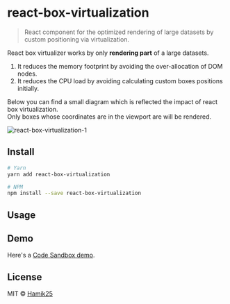 # react-box-virtualization

> React component for the optimized rendering of large datasets by custom positioning via virtualization.

React box virtualizer works by only **rendering part** of a large datasets.
1. It reduces the memory footprint by avoiding the over-allocation of DOM nodes.
2. It reduces the CPU load by avoiding calculating custom boxes positions initially.

Below you can find a small diagram which is reflected the impact of react box virtualization. <br/>
Only boxes whose coordinates are in the viewport are will be rendered.

![react-box-virtualization-1](https://user-images.githubusercontent.com/8737693/162615668-6aff5646-1022-4e5d-85f1-a155cbd53f6d.png)

## Install

```bash
# Yarn
yarn add react-box-virtualization

# NPM
npm install --save react-box-virtualization
```

## Usage

## Demo
Here's a [Code Sandbox demo](https://codesandbox.io/s/musing-saha-tcl5od).

## License

MIT © [Hamik25](https://github.com/Hamik25)

